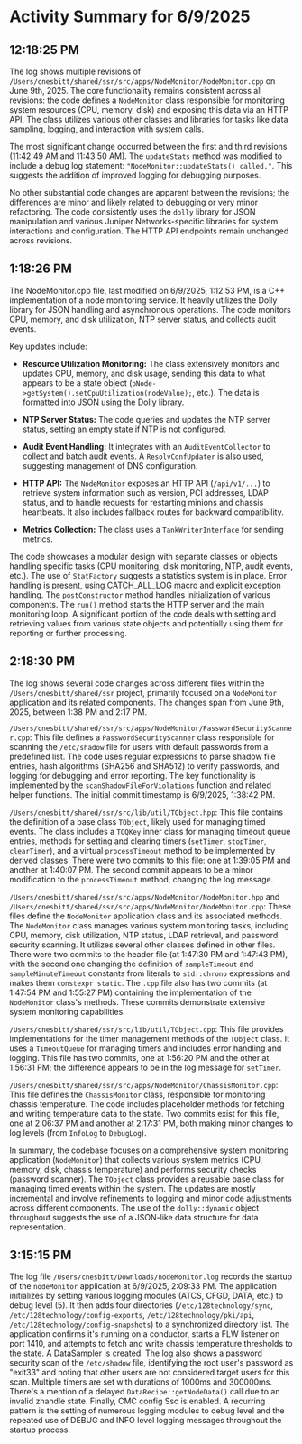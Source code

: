 # Activity Summary for 6/9/2025

## 12:18:25 PM
The log shows multiple revisions of `/Users/cnesbitt/shared/ssr/src/apps/NodeMonitor/NodeMonitor.cpp` on June 9th, 2025.  The core functionality remains consistent across all revisions: the code defines a `NodeMonitor` class responsible for monitoring system resources (CPU, memory, disk) and exposing this data via an HTTP API.  The class utilizes various other classes and libraries for tasks like data sampling, logging, and interaction with system calls.

The most significant change occurred between the first and third revisions (11:42:49 AM and 11:43:50 AM).  The `updateStats` method was modified to include a debug log statement: `"NodeMonitor::updateStats() called."`.  This suggests the addition of improved logging for debugging purposes.


No other substantial code changes are apparent between the revisions; the differences are minor and likely related to debugging or very minor refactoring.  The code consistently uses the `dolly` library for JSON manipulation and various Juniper Networks-specific libraries for system interactions and configuration.  The HTTP API endpoints remain unchanged across revisions.


## 1:18:26 PM
The NodeMonitor.cpp file, last modified on 6/9/2025, 1:12:53 PM,  is a C++ implementation of a node monitoring service.  It heavily utilizes the Dolly library for JSON handling and asynchronous operations.  The code monitors CPU, memory, and disk utilization, NTP server status, and collects audit events.

Key updates include:

* **Resource Utilization Monitoring:**  The class extensively monitors and updates CPU, memory, and disk usage, sending this data to what appears to be a state object (`pNode->getSystem().setCpuUtilization(nodeValue);`, etc.).  The data is formatted into JSON using the Dolly library.

* **NTP Server Status:** The code queries and updates the NTP server status, setting an empty state if NTP is not configured.

* **Audit Event Handling:** It integrates with an `AuditEventCollector` to collect and batch audit events.  A `ResolvConfUpdater` is also used, suggesting management of DNS configuration.

* **HTTP API:** The `NodeMonitor` exposes an HTTP API (`/api/v1/...`) to retrieve system information such as version, PCI addresses, LDAP status, and to handle requests for restarting minions and chassis heartbeats.  It also includes fallback routes for backward compatibility.

* **Metrics Collection:** The class uses a `TankWriterInterface` for sending metrics.


The code showcases a modular design with separate classes or objects handling specific tasks (CPU monitoring, disk monitoring, NTP, audit events, etc.).  The use of `StatFactory` suggests a statistics system is in place.  Error handling is present, using CATCH_ALL_LOG macro and explicit exception handling. The `postConstructor` method handles initialization of various components.  The `run()` method starts the HTTP server and the main monitoring loop.  A significant portion of the code deals with setting and retrieving values from various state objects and potentially using them for reporting or further processing.


## 2:18:30 PM
The log shows several code changes across different files within the `/Users/cnesbitt/shared/ssr` project, primarily focused on a `NodeMonitor` application and its related components.  The changes span from June 9th, 2025, between 1:38 PM and 2:17 PM.


`/Users/cnesbitt/shared/ssr/src/apps/NodeMonitor/PasswordSecurityScanner.cpp`: This file defines a `PasswordSecurityScanner` class responsible for scanning the `/etc/shadow` file for users with default passwords from a predefined list.  The code uses regular expressions to parse shadow file entries, hash algorithms (SHA256 and SHA512) to verify passwords, and logging for debugging and error reporting. The key functionality is implemented by the `scanShadowFileForViolations` function and related helper functions.  The initial commit timestamp is 6/9/2025, 1:38:42 PM.


`/Users/cnesbitt/shared/ssr/src/lib/util/TObject.hpp`: This file contains the definition of a base class `TObject`, likely used for managing timed events.  The class includes a `TOQKey` inner class for managing timeout queue entries, methods for setting and clearing timers (`setTimer`, `stopTimer`, `clearTimer`), and a virtual `processTimeout` method to be implemented by derived classes.  There were two commits to this file: one at 1:39:05 PM and another at 1:40:07 PM. The second commit appears to be a minor modification to the `processTimeout` method, changing the log message.


`/Users/cnesbitt/shared/ssr/src/apps/NodeMonitor/NodeMonitor.hpp` and `/Users/cnesbitt/shared/ssr/src/apps/NodeMonitor/NodeMonitor.cpp`: These files define the `NodeMonitor` application class and its associated methods. The `NodeMonitor` class manages various system monitoring tasks, including CPU, memory, disk utilization, NTP status, LDAP retrieval, and password security scanning. It utilizes several other classes defined in other files. There were two commits to the header file (at 1:47:30 PM and 1:47:43 PM), with the second one changing the definition of `sampleTimeout` and `sampleMinuteTimeout` constants from literals to `std::chrono` expressions and makes them `constexpr static`. The `.cpp` file also has two commits (at 1:47:54 PM and 1:55:27 PM) containing the implementation of the  `NodeMonitor` class's methods.  These commits demonstrate extensive system monitoring capabilities.


`/Users/cnesbitt/shared/ssr/src/lib/util/TObject.cpp`:  This file provides implementations for the timer management methods of the `TObject` class. It uses a `TimeoutQueue` for managing timers and includes error handling and logging. This file has two commits, one at 1:56:20 PM and the other at 1:56:31 PM; the difference appears to be in the log message for `setTimer`.


`/Users/cnesbitt/shared/ssr/src/apps/NodeMonitor/ChassisMonitor.cpp`: This file defines the `ChassisMonitor` class, responsible for monitoring chassis temperature. The code includes placeholder methods for fetching and writing temperature data to the state.  Two commits exist for this file, one at 2:06:37 PM and another at 2:17:31 PM, both making minor changes to log levels (from `InfoLog` to `DebugLog`).


In summary, the codebase focuses on a comprehensive system monitoring application (`NodeMonitor`) that collects various system metrics (CPU, memory, disk, chassis temperature) and performs security checks (password scanner).  The `TObject` class provides a reusable base class for managing timed events within the system.  The updates are mostly incremental and involve refinements to logging and minor code adjustments across different components.  The use of the `dolly::dynamic` object throughout suggests the use of a JSON-like data structure for data representation.


## 3:15:15 PM
The log file `/Users/cnesbitt/Downloads/nodeMonitor.log` records the startup of the `nodeMonitor` application at 6/9/2025, 2:09:33 PM.  The application initializes by setting various logging modules (ATCS, CFGD, DATA, etc.) to debug level (5).  It then adds four directories (`/etc/128technology/sync`, `/etc/128technology/config-exports`, `/etc/128technology/pki/api`, `/etc/128technology/config-snapshots`) to a synchronized directory list.  The application confirms it's running on a conductor, starts a FLW listener on port 1410, and attempts to fetch and write chassis temperature thresholds to the state.  A DataSampler is created. The log also shows a password security scan of the `/etc/shadow` file, identifying the root user's password as "exit33" and noting that other users are not considered target users for this scan.  Multiple timers are set with durations of 1000ms and 300000ms.  There's a mention of a delayed `DataRecipe::getNodeData()` call due to an invalid zhandle state. Finally, CMC config Ssc is enabled.  A recurring pattern is the setting of numerous logging modules to debug level and the repeated use of DEBUG and INFO level logging messages throughout the startup process.
